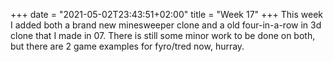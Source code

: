 +++
date = "2021-05-02T23:43:51+02:00"
title = "Week 17"
+++
This week I added both a brand new minesweeper clone and a old four-in-a-row in 3d clone that I made in 07. There is still some minor work to be done on both, but there are 2 game examples for fyro/tred now, hurray.
